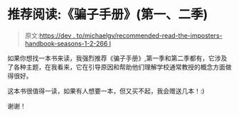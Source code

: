 # 推荐阅读:《骗子手册》(第一、二季)

> 原文:[https://dev . to/michaelgv/recommended-read-the-imposters-handbook-seasons-1-2-266 l](https://dev.to/michaelgv/recommended-read-the-imposters-handbook-seasons-1-2-266l)

如果你想找一本书来读，我强烈推荐《骗子手册》,第一季和第二季都有，它涉及了各种主题，在我看来，它在引导原因和帮助他们理解学校通常教授的概念方面做得很好。

这本书很值得一读，如果有人想要一本，但又买不起，我会赠送几本！:)

谢谢！
